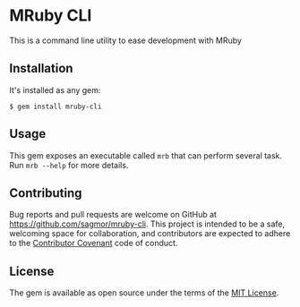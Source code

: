 # MRuby CLI

This is a command line utility to ease development with MRuby

## Installation

It's installed as any gem:

    $ gem install mruby-cli

## Usage

This gem exposes an executable called `mrb` that can perform several task.
Run `mrb --help` for more details.

## Contributing

Bug reports and pull requests are welcome on GitHub at https://github.com/sagmor/mruby-cli. This project is intended to be a safe, welcoming space for collaboration, and contributors are expected to adhere to the [Contributor Covenant](contributor-covenant.org) code of conduct.


## License

The gem is available as open source under the terms of the [MIT License](http://opensource.org/licenses/MIT).
